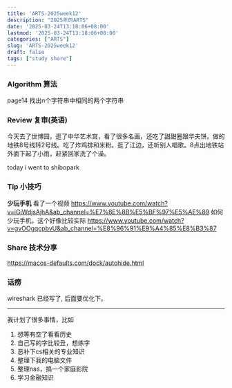 ```yaml
---
title: 'ARTS-2025week12'
description: "2025年的ARTS"
date: '2025-03-24T13:18:06+08:00'
lastmod: '2025-03-24T13:18:06+08:00'
categories: ["ARTS"]
slug: 'ARTS-2025week12'
draft: false
tags: ["study share"]
---
```



### Algorithm 算法

page14
找出n个字符串中相同的两个字符串

### Review 复审(英语)

今天去了世博园，逛了中华艺术宫，看了很多名画，还吃了甜甜圈跟华夫饼。做的地铁8号线转2号线。吃了炸鸡排和米粉。逛了江边，还听别人唱歌。8点出地铁站外面下起了小雨，赶紧回家洗了个澡。

today i went to shibopark





### Tip 小技巧

**少玩手机**
看了一个视频 https://www.youtube.com/watch?v=iGiWdjsAjhA&ab_channel=%E7%8E%8B%E5%BF%97%E5%AE%89
如何少玩手机，这个好像比较实际 https://www.youtube.com/watch?v=gvOOgqcpbvU&ab_channel=%E8%96%91%E9%A4%85%E8%B3%87



### Share 技术分享

https://macos-defaults.com/dock/autohide.html

### 话痨


wireshark 已经写了, 后面要优化下。

---

我计划了很多事情，比如
1. 想等有空了看看历史
2. 自己写的字比较丑，想练字
3. 恶补下cs相关的专业知识
4. 整理下我的电脑文件
5. 整理nas，搞一个家庭影院
6. 学习金融知识


